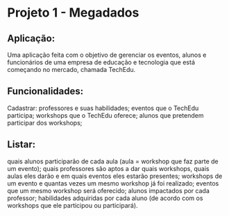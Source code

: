 # Projeto 1 - Megadados

## Aplicação:
Uma aplicação feita com o objetivo de gerenciar os eventos, alunos e funcionários de uma empresa de educação e tecnologia que está começando no mercado, chamada TechEdu.

## Funcionalidades:
Cadastrar:
professores e suas habilidades;
eventos que o TechEdu participa;
workshops que o TechEdu oferece;
alunos que pretendem participar dos workshops;

## Listar:
quais alunos participarão de cada aula (aula = workshop que faz parte de um evento);
quais professores são aptos a dar quais workshops, quais aulas eles darão e em quais eventos eles estarão presentes;
workshops de um evento e quantas vezes um mesmo workshop já foi realizado;
eventos que um mesmo workshop será oferecido;
alunos impactados por cada professor;
habilidades adquiridas por cada aluno (de acordo com os workshops que ele participou ou participará).
